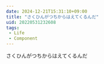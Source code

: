 ```yaml
---
date: 2024-12-21T15:31:10+09:00
title: "さくひんがつちからはえてくるんだ"
uid: 20220531232608
tags:
 - Life
 - Component
---
```


さくひんがつちからはえてくるんだ
